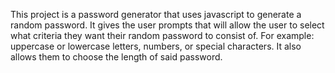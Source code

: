 This project is a password generator that uses javascript to generate a random password. It gives the user prompts that will allow the user to select what criteria they want their random password to consist of. For example: uppercase or lowercase letters, numbers, or special characters. It also allows them to choose the length of said password.